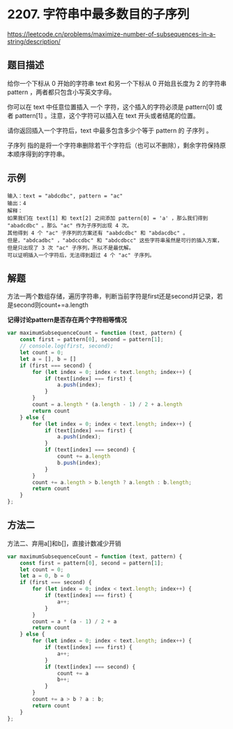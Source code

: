 # 2207. 字符串中最多数目的子序列
https://leetcode.cn/problems/maximize-number-of-subsequences-in-a-string/description/
## 题目描述
给你一个下标从 0 开始的字符串 text 和另一个下标从 0 开始且长度为 2 的字符串 pattern ，两者都只包含小写英文字母。

你可以在 text 中任意位置插入 一个 字符，这个插入的字符必须是 pattern[0] 或者 pattern[1] 。注意，这个字符可以插入在 text 开头或者结尾的位置。

请你返回插入一个字符后，text 中最多包含多少个等于 pattern 的 子序列 。

子序列 指的是将一个字符串删除若干个字符后（也可以不删除），剩余字符保持原本顺序得到的字符串。

## 示例
```
输入：text = "abdcdbc", pattern = "ac"
输出：4
解释：
如果我们在 text[1] 和 text[2] 之间添加 pattern[0] = 'a' ，那么我们得到 "abadcdbc" 。那么 "ac" 作为子序列出现 4 次。
其他得到 4 个 "ac" 子序列的方案还有 "aabdcdbc" 和 "abdacdbc" 。
但是，"abdcadbc" ，"abdccdbc" 和 "abdcdbcc" 这些字符串虽然是可行的插入方案，但是只出现了 3 次 "ac" 子序列，所以不是最优解。
可以证明插入一个字符后，无法得到超过 4 个 "ac" 子序列。
```
## 解题
方法一两个数组存储，遍历字符串，判断当前字符是first还是second并记录，若是second则count+=a.length

**记得讨论pattern是否存在两个字符相等情况**
``` javascript
var maximumSubsequenceCount = function (text, pattern) {
    const first = pattern[0], second = pattern[1];
    // console.log(first, second);
    let count = 0;
    let a = [], b = []
    if (first === second) {
        for (let index = 0; index < text.length; index++) {
            if (text[index] === first) {
                a.push(index);
            }
        }
        count = a.length * (a.length - 1) / 2 + a.length
        return count
    } else {
        for (let index = 0; index < text.length; index++) {
            if (text[index] === first) {
                a.push(index);
            }
            if (text[index] === second) {
                count += a.length
                b.push(index);
            }
        }
        count += a.length > b.length ? a.length : b.length;
        return count
    }
};
```
## 方法二
方法二、弃用a[]和b[]，直接计数减少开销
``` javascript
var maximumSubsequenceCount = function (text, pattern) {
    const first = pattern[0], second = pattern[1];
    let count = 0;
    let a = 0, b = 0
    if (first === second) {
        for (let index = 0; index < text.length; index++) {
            if (text[index] === first) {
                a++;
            }
        }
        count = a * (a - 1) / 2 + a
        return count
    } else {
        for (let index = 0; index < text.length; index++) {
            if (text[index] === first) {
                a++;
            }
            if (text[index] === second) {
                count += a
                b++;
            }
        }
        count += a > b ? a : b;
        return count
    }
};
```